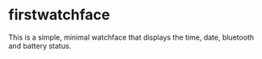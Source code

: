 firstwatchface
==============
This is a simple, minimal watchface that displays the time, date, bluetooth and battery status.
